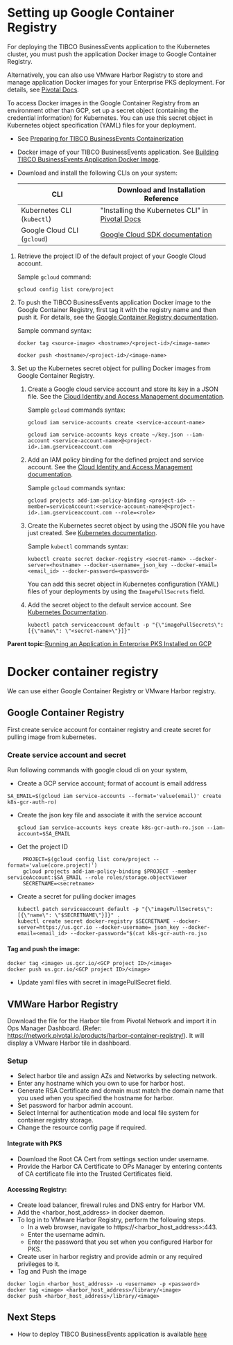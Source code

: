 # Setting up Google Container Registry

For deploying the TIBCO BusinessEvents application to the Kubernetes cluster, you must push the application Docker image to Google Container Registry.

Alternatively, you can also use VMware Harbor Registry to store and manage application Docker images for your Enterprise PKS deployment. For details, see [Pivotal Docs](https://docs.pivotal.io/pks).

To access Docker images in the Google Container Registry from an environment other than GCP, set up a secret object \(containing the credential information\) for Kubernetes. You can use this secret object in Kubernetes object specification \(YAML\) files for your deployment.

-   See [Preparing for TIBCO BusinessEvents Containerization](Before%20You%20Begin)
-   Docker image of your TIBCO BusinessEvents application. See [Building TIBCO BusinessEvents Application Docker Image](Building%20TIBCO%20BusinessEvents%20Application%20Docker%20Image).
-   Download and install the following CLIs on your system:

    |CLI|Download and Installation Reference|
    |---|-----------------------------------|
    |Kubernetes CLI \(`kubectl`\)|"Installing the Kubernetes CLI" in [Pivotal Docs](https://docs.pivotal.io/pks)|
    |Google Cloud CLI \(`gcloud`\)|[Google Cloud SDK documentation](https://cloud.google.com/sdk/docs/)|


1.  Retrieve the project ID of the default project of your Google Cloud account.

    Sample `gcloud` command:

    ```
    gcloud config list core/project
    ```

2.  To push the TIBCO BusinessEvents application Docker image to the Google Container Registry, first tag it with the registry name and then push it. For details, see the [Google Container Registry documentation](https://cloud.google.com/container-registry/docs/).

    Sample command syntax:

    ```
    docker tag <source-image> <hostname>/<project-id>/<image-name>

    docker push <hostname>/<project-id>/<image-name>
    ```

3.  Set up the Kubernetes secret object for pulling Docker images from Google Container Registry.

    1.  Create a Google cloud service account and store its key in a JSON file. See the [Cloud Identity and Access Management documentation](https://cloud.google.com/iam/docs/).

        Sample `gcloud` commands syntax:

        ```
        gcloud iam service-accounts create <service-account-name>

        gcloud iam service-accounts keys create ~/key.json --iam-account <service-account-name>@<project-id>.iam.gserviceaccount.com

        ```

    2.  Add an IAM policy binding for the defined project and service account. See the [Cloud Identity and Access Management documentation](https://cloud.google.com/iam/docs/).

        Sample `gcloud` commands syntax:

        ```
        gcloud projects add-iam-policy-binding <project-id> --member=serviceAccount:<service-account-name>@<project-id>.iam.gserviceaccount.com --role=<role>
        ```

    3.  Create the Kubernetes secret object by using the JSON file you have just created. See [Kubernetes documentation](https://kubernetes.io/docs).

        Sample `kubectl` commands syntax:

        ```
        kubectl create secret docker-registry <secret-name> --docker-server=<hostname> --docker-username=_json_key --docker-email=<email_id> --docker-password=<password>

        ```

        You can add this secret object in Kubernetes configuration \(YAML\) files of your deployments by using the `ImagePullSecrets` field.

    4.  Add the secret object to the default service account. See [Kubernetes Documentation](https://kubernetes.io/docs).

        ```
        kubectl patch serviceaccount default -p "{\"imagePullSecrets\": [{\"name\": \"<secret-name>\"}]}"

        ```


**Parent topic:**[Running an Application in Enterprise PKS Installed on GCP](Running%20an%20Application%20in%20PKS%20Installed%20on%20GCP)




# Docker container registry
We can use either Google Container Registry or VMware Harbor registry.

## Google Container Registry
First create service account for container registry and create secret for pulling image from kubernetes.

### Create service account and secret
Run following commands with google cloud cli on your system,

* Create a GCP service account; format of account is email address
```
SA_EMAIL=$(gcloud iam service-accounts --format='value(email)' create k8s-gcr-auth-ro)
```
* Create the json key file and associate it with the service account
    ```
    gcloud iam service-accounts keys create k8s-gcr-auth-ro.json --iam-account=$SA_EMAIL
    ```
* Get the project ID
```
     PROJECT=$(gcloud config list core/project --format='value(core.project)')
     gcloud projects add-iam-policy-binding $PROJECT --member serviceAccount:$SA_EMAIL --role roles/storage.objectViewer
     SECRETNAME=<secretname>
```
* Create a secret for pulling docker images

     ```
     kubectl patch serviceaccount default -p "{\"imagePullSecrets\": [{\"name\": \"$SECRETNAME\"}]}" .
     kubectl create secret docker-registry $SECRETNAME --docker-server=https://us.gcr.io --docker-username=_json_key --docker-email=<email_id> --docker-password="$(cat k8s-gcr-auth-ro.jso
    ```   
#### Tag and push the image:
```
docker tag <image> us.gcr.io/<GCP project ID>/<image>
docker push us.gcr.io/<GCP project ID>/<image>
```
* Update yaml files with secret in imagePullSecret field.

## VMWare Harbor Registry
Download the file for the Harbor tile from Pivotal Network and import it in Ops Manager Dashboard. (Refer: https://network.pivotal.io/products/harbor-container-registry/). It will display a VMware Harbor tile in dashboard.

### Setup
* Select harbor tile and assign AZs and Networks by selecting network.
* Enter any hostname which you own to use for harbor host.
* Generate RSA Certificate and domain must match the domain name that you used when you specified the hostname for harbor.
* Set password for harbor admin account.
* Select Internal for authentication mode and local file system for container registry storage.
* Change the resource config page if required.

#### Integrate with PKS
* Download the Root CA Cert from settings section under username.
* Provide the Harbor CA Certificate to OPs Manager by entering contents of CA certificate file into the Trusted Certificates field.

#### Accessing Registry:
* Create load balancer, firewall rules and DNS entry for Harbor VM.
* Add the <harbor_host_address> in docker daemon.
* To log in to VMware Harbor Registry, perform the following steps.
  * In a web browser, navigate to https://<harbor_host_address>:443.
  * Enter the username admin.
  * Enter the password that you set when you configured Harbor for PKS.
* Create user in harbor registry and provide admin or any required privileges to it.
* Tag and Push the image
```
docker login <harbor_host_address> -u <username> -p <password>
docker tag <image> <harbor_host_address>/library/<image>
docker push <harbor_host_address>/library/<image>
```

## Next Steps

* How to deploy TIBCO BusinessEvents application is available [here](deployments)
